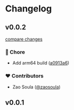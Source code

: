 # Changelog


## v0.0.2

[compare changes](https://github.com/ezyostudio/dgraph-dg-auth-proxy/compare/v0.0.1...v0.0.2)

### 🏡 Chore

- Add arm64 build ([a0913a6](https://github.com/ezyostudio/dgraph-dg-auth-proxy/commit/a0913a6))

### ❤️ Contributors

- Zao Soula ([@zaosoula](https://github.com/zaosoula))

## v0.0.1

